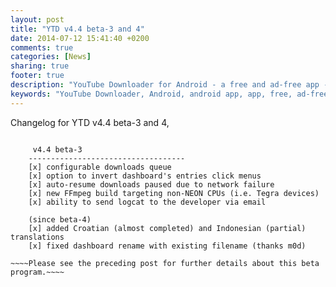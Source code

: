 ```yaml
---
layout: post
title: "YTD v4.4 beta-3 and 4"
date: 2014-07-12 15:41:40 +0200
comments: true
categories: [News]
sharing: true
footer: true
description: "YouTube Downloader for Android - a free and ad-free app - new beta program"
keywords: "YouTube Downloader, Android, android app, app, free, ad-free, no ads, dentex, video, YouTube, downloader"
---
```

Changelog for YTD v4.4 beta-3 and 4, 
~~~~available through Crashlytics Beta:~~~~ (no more: see next post).

	 v4.4 beta-3
	-----------------------------------
	[x] configurable downloads queue
	[x] option to invert dashboard's entries click menus
	[x] auto-resume downloads paused due to network failure
	[x] new FFmpeg build targeting non-NEON CPUs (i.e. Tegra devices)
	[x] ability to send logcat to the developer via email

    (since beta-4)
	[x] added Croatian (almost completed) and Indonesian (partial) translations
	[x] fixed dashboard rename with existing filename (thanks m0d)

~~~~Please see the preceding post for further details about this beta program.~~~~
